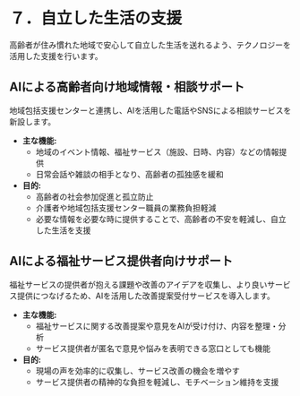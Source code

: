 # ７．自立した生活の支援

高齢者が住み慣れた地域で安心して自立した生活を送れるよう、テクノロジーを活用した支援を行います。

## AIによる高齢者向け地域情報・相談サポート

地域包括支援センターと連携し、AIを活用した電話やSNSによる相談サービスを新設します。

*   **主な機能:**
    *   地域のイベント情報、福祉サービス（施設、日時、内容）などの情報提供
    *   日常会話や雑談の相手となり、高齢者の孤独感を緩和
*   **目的:**
    *   高齢者の社会参加促進と孤立防止
    *   介護者や地域包括支援センター職員の業務負担軽減
    *   必要な情報を必要な時に提供することで、高齢者の不安を軽減し、自立した生活を支援

## AIによる福祉サービス提供者向けサポート

福祉サービスの提供者が抱える課題や改善のアイデアを収集し、より良いサービス提供につなげるため、AIを活用した改善提案受付サービスを導入します。

*   **主な機能:**
    *   福祉サービスに関する改善提案や意見をAIが受け付け、内容を整理・分析
    *   サービス提供者が匿名で意見や悩みを表明できる窓口としても機能
*   **目的:**
    *   現場の声を効率的に収集し、サービス改善の機会を増やす
    *   サービス提供者の精神的な負担を軽減し、モチベーション維持を支援
